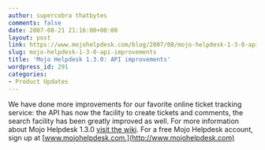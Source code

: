 ```yaml
---
author: supercobra thatbytes
comments: false
date: 2007-08-21 21:16:00+00:00
layout: post
link: https://www.mojohelpdesk.com/blog/2007/08/mojo-helpdesk-1-3-0-api-improvements/
slug: mojo-helpdesk-1-3-0-api-improvements
title: 'Mojo Helpdesk 1.3.0: API improvements'
wordpress_id: 291
categories:
- Product Updates
---
```


We have done more improvements for our favorite online ticket tracking service: the API has now the facility to create tickets and comments, the search facility has been greatly improved as well. For more information about Mojo Helpdesk 1.3.0 [visit the wiki](http://www.mojohelpdesk.com/blogwiki.metadot.net/). For a free Mojo Helpdesk account, sign up at [www.mojohelpdesk.com.](http://www.mojohelpdesk.com)
